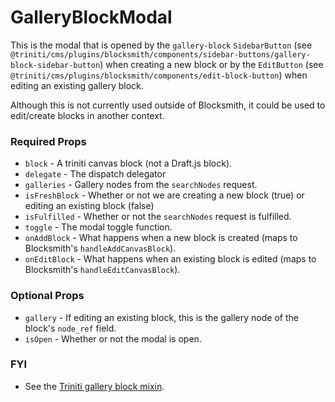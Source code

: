 # GalleryBlockModal

This is the modal that is opened by the `gallery-block` `SidebarButton` (see `@triniti/cms/plugins/blocksmith/components/sidebar-buttons/gallery-block-sidebar-button`) when creating a new block or by the `EditButton` (see `@triniti/cms/plugins/blocksmith/components/edit-block-button`) when editing an existing gallery block.

Although this is not currently used outside of Blocksmith, it could be used to edit/create blocks in another context.

### Required Props
+ `block`        - A triniti canvas block (not a Draft.js block).
+ `delegate`     - The dispatch delegator
+ `galleries`    - Gallery nodes from the `searchNodes` request.
+ `isFreshBlock` - Whether or not we are creating a new block (true) or editing an existing block (false)
+ `isFulfilled`  - Whether or not the `searchNodes` request is fulfilled.
+ `toggle`       - The modal toggle function.
+ `onAddBlock`   - What happens when a new block is created (maps to Blocksmith's `handleAddCanvasBlock`).
+ `onEditBlock`  - What happens when an existing block is edited (maps to Blocksmith's `handleEditCanvasBlock`).

### Optional Props
+ `gallery`      - If editing an existing block, this is the gallery node of the block's `node_ref` field.
+ `isOpen`       - Whether or not the modal is open.

### FYI
+ See the [Triniti gallery block mixin](https://github.com/triniti/schemas/tree/master/schemas/triniti/canvas/mixin/gallery-block).